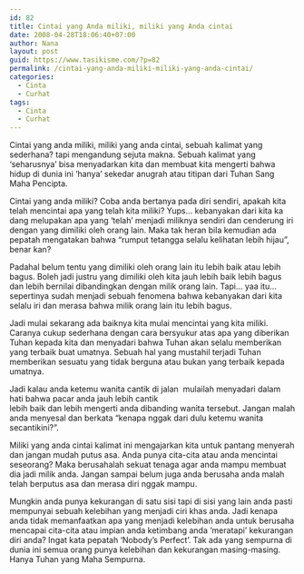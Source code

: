 ```yaml
---
id: 82
title: Cintai yang Anda miliki, miliki yang Anda cintai
date: 2008-04-28T18:06:40+07:00
author: Nana
layout: post
guid: https://www.tasikisme.com/?p=82
permalink: /cintai-yang-anda-miliki-miliki-yang-anda-cintai/
categories:
  - Cinta
  - Curhat
tags:
  - Cinta
  - Curhat
---
```

Cintai yang anda miliki, miliki yang anda cintai, sebuah kalimat yang sederhana? tapi mengandung sejuta makna. Sebuah kalimat yang ‘seharusnya’ bisa menyadarkan kita dan membuat kita mengerti bahwa hidup di dunia ini ‘hanya’ sekedar anugrah atau titipan dari Tuhan Sang Maha Pencipta.

Cintai yang anda miliki? Coba anda bertanya pada diri sendiri, apakah kita telah mencintai apa yang telah kita miliki? Yups… kebanyakan dari kita ka dang melupakan apa yang ‘telah’ menjadi miliknya sendiri dan cenderung iri dengan yang dimiliki oleh orang lain. Maka tak heran bila kemudian ada pepatah mengatakan bahwa “rumput tetangga selalu kelihatan lebih hijau”, benar kan?

Padahal belum tentu yang dimiliki oleh orang lain itu lebih baik atau lebih bagus. Boleh jadi justru yang dimiliki oleh kita jauh lebih baik lebih bagus dan lebih bernilai dibandingkan dengan milik orang lain. Tapi… yaa itu… sepertinya sudah menjadi sebuah fenomena bahwa kebanyakan dari kita selalu iri dan merasa bahwa milik orang lain itu lebih bagus.

Jadi mulai sekarang ada baiknya kita mulai mencintai yang kita miliki. Caranya cukup sederhana dengan cara bersyukur atas apa yang diberikan Tuhan kepada kita dan menyadari bahwa Tuhan akan selalu memberikan yang terbaik buat umatnya. Sebuah hal yang mustahil terjadi Tuhan memberikan sesuatu yang tidak berguna atau bukan yang terbaik kepada umatnya.

Jadi kalau anda ketemu wanita cantik di jalan  mulailah menyadari dalam hati bahwa pacar anda jauh lebih cantik  
lebih baik dan lebih mengerti anda dibanding wanita tersebut. Jangan malah anda menyesal dan berkata “kenapa nggak dari dulu ketemu wanita secantikini?”.

Miliki yang anda cintai kalimat ini mengajarkan kita untuk pantang menyerah dan jangan mudah putus asa. Anda punya cita-cita atau anda mencintai seseorang? Maka berusahalah sekuat tenaga agar anda mampu membuat dia jadi milik anda. Jangan sampai belum juga anda berusaha anda malah telah berputus asa dan merasa diri nggak mampu.

Mungkin anda punya kekurangan di satu sisi tapi di sisi yang lain anda pasti mempunyai sebuah kelebihan yang menjadi ciri khas anda. Jadi kenapa anda tidak memanfaatkan apa yang menjadi kelebihan anda untuk berusaha mencapai cita-cita atau impian anda ketimbang anda ‘meratapi’ kekurangan diri anda? Ingat kata pepatah ‘Nobody’s Perfect’. Tak ada yang sempurna di dunia ini semua orang punya kelebihan dan kekurangan masing-masing. Hanya Tuhan yang Maha Sempurna.